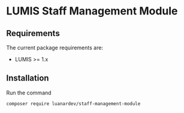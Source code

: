 # LUMIS Staff Management Module

## Requirements

The current package requirements are:

- LUMIS >= 1.x

## Installation

Run the command

```console
composer require luanardev/staff-management-module
```

